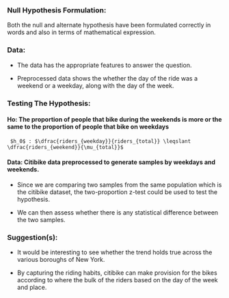 ### Null Hypothesis Formulation:

Both the null and alternate hypothesis have been formulated correctly in words and also in terms of mathematical expression.

### Data:

* The data has the appropriate features to answer the question.

* Preprocessed data shows the whether the day of the ride was a weekend or a weekday, along with the day of the week.


### Testing The Hypothesis:

#### Ho: The proportion of people that bike during the weekends is more or the same to the proportion of people that bike on weekdays
    
     $h_0$ : $\dfrac{riders_{weekday}}{riders_{total}} \leqslant  \dfrac{riders_{weekend}}{\mu_{total}}$

#### Data: Citibike data preprocessed to generate samples by weekdays and weekends.

* Since we are comparing two samples from the same population which is the citibike dataset, the two-proportion z-test could be used to test the hypothesis. 

* We can then assess whether there is any statistical difference between the two samples.


### Suggestion(s):

* It would be interesting to see whether the trend holds true across the various boroughs of New York. 

* By capturing the riding habits, citibike can make provision for the bikes according to where the bulk of the riders based on the   day of the week and place.